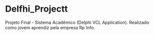 # Delfhi_Projectt
Projeto Final - Sistema Acadêmico (Delphi VCL Application). Realizado como jovem aprendiz pela empresa Rp Info.
